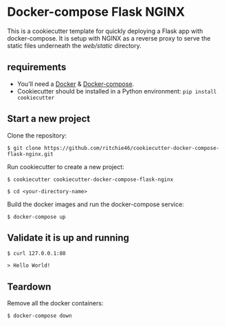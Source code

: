 # Docker-compose Flask NGINX
This is a cookiecutter template for quickly deploying a Flask app with docker-compose. It is setup with NGINX as a 
reverse proxy to serve the static files underneath the *web/static* directory.

## requirements
* You'll need a [Docker](https://docs.docker.com/install/linux/docker-ce/ubuntu/) & [Docker-compose](https://docs.docker.com/compose/).
* Cookiecutter should be installed in a Python environment: `pip install cookiecutter`

## Start a new project

Clone the repository:

`$ git clone https://github.com/ritchie46/cookiecutter-docker-compose-flask-nginx.git`

Run cookiecutter to create a new project:

`$ cookiecutter cookiecutter-docker-compose-flask-nginx`

`$ cd <your-directory-name>`

Build the docker images and run the docker-compose service:

`$ docker-compose up`

## Validate it is up and running

`$ curl 127.0.0.1:80`

`> Hello World!`


## Teardown

Remove all the docker containers:

`$ docker-compose down`